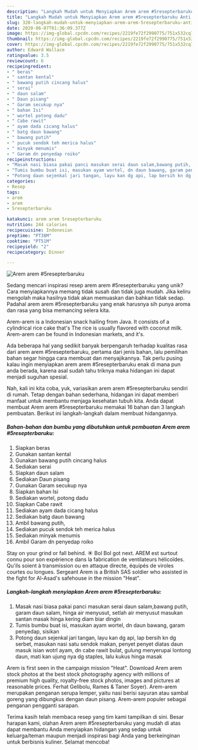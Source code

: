 ```yaml
---
description: "Langkah Mudah untuk Menyiapkan Arem arem #5resepterbaruku Anti Gagal"
title: "Langkah Mudah untuk Menyiapkan Arem arem #5resepterbaruku Anti Gagal"
slug: 320-langkah-mudah-untuk-menyiapkan-arem-arem-5resepterbaruku-anti-gagal
date: 2020-06-07T01:36:09.377Z
image: https://img-global.cpcdn.com/recipes/2219fe72f2990775/751x532cq70/arem-arem-5resepterbaruku-foto-resep-utama.jpg
thumbnail: https://img-global.cpcdn.com/recipes/2219fe72f2990775/751x532cq70/arem-arem-5resepterbaruku-foto-resep-utama.jpg
cover: https://img-global.cpcdn.com/recipes/2219fe72f2990775/751x532cq70/arem-arem-5resepterbaruku-foto-resep-utama.jpg
author: Edward Wallace
ratingvalue: 3.5
reviewcount: 6
recipeingredient:
- " beras"
- " santan kental"
- " bawang putih cincang halus"
- " serai"
- " daun salam"
- " Daun pisang"
- " Garam secukup nya"
- " bahan Isi"
- " wortel potong dadu"
- " Cabe rawit"
- " ayam dada cicang halus"
- " batg daun bawang"
- " bawang putih"
- " pucuk sendok teh merica halus"
- " minyak menumis"
- " Garam dn penyedap roiko"
recipeinstructions:
- "Masak nasi biasa pakai panci masukan serai daun salam,bawang putih, garam daun salam, hinga air menyusut, setlah air menyusut masukan santan masak hinga kering diam biar dingin"
- "Tumis bumbu buat isi, masukan ayam wortel, dn daun bawang, garam penyedap, sisikan"
- "Potong daun sejenkal jari tangan, layu kan dg api, lap bersih kn dg serbet, masukan nasi satu sendok makan, penyet penyet diatas daun masuk isian wotrl ayam, dn cabe rawit bulat, gulung menyerupai lontong daun, mati kan ujung nya dg staples, lalu kukus hinga masak"
categories:
- Resep
tags:
- arem
- arem
- 5resepterbaruku

katakunci: arem arem 5resepterbaruku 
nutrition: 244 calories
recipecuisine: Indonesian
preptime: "PT38M"
cooktime: "PT51M"
recipeyield: "2"
recipecategory: Dinner

---
```



![Arem arem #5resepterbaruku](https://img-global.cpcdn.com/recipes/2219fe72f2990775/751x532cq70/arem-arem-5resepterbaruku-foto-resep-utama.jpg)

Sedang mencari inspirasi resep arem arem #5resepterbaruku yang unik? Cara menyiapkannya memang tidak susah dan tidak juga mudah. Jika keliru mengolah maka hasilnya tidak akan memuaskan dan bahkan tidak sedap. Padahal arem arem #5resepterbaruku yang enak harusnya sih punya aroma dan rasa yang bisa memancing selera kita.

Arem-arem is a Indonesian snack hailing from Java. It consists of a cylindrical rice cake that&#39;s The rice is usually flavored with coconut milk. Arem-arem can be found in Indonesian markets, and it&#39;s.

Ada beberapa hal yang sedikit banyak berpengaruh terhadap kualitas rasa dari arem arem #5resepterbaruku, pertama dari jenis bahan, lalu pemilihan bahan segar hingga cara membuat dan menyajikannya. Tak perlu pusing kalau ingin menyiapkan arem arem #5resepterbaruku enak di mana pun anda berada, karena asal sudah tahu triknya maka hidangan ini dapat menjadi suguhan spesial.


Nah, kali ini kita coba, yuk, variasikan arem arem #5resepterbaruku sendiri di rumah. Tetap dengan bahan sederhana, hidangan ini dapat memberi manfaat untuk membantu menjaga kesehatan tubuh kita. Anda dapat membuat Arem arem #5resepterbaruku memakai 16 bahan dan 3 langkah pembuatan. Berikut ini langkah-langkah dalam membuat hidangannya.

<!--inarticleads1-->

##### Bahan-bahan dan bumbu yang dibutuhkan untuk pembuatan Arem arem #5resepterbaruku:

1. Siapkan  beras
1. Gunakan  santan kental
1. Gunakan  bawang putih cincang halus
1. Sediakan  serai
1. Siapkan  daun salam
1. Sediakan  Daun pisang
1. Gunakan  Garam secukup nya
1. Siapkan  bahan Isi
1. Sediakan  wortel, potong dadu
1. Siapkan  Cabe rawit
1. Sediakan  ayam dada cicang halus
1. Sediakan  batg daun bawang
1. Ambil  bawang putih,
1. Sediakan  pucuk sendok teh merica halus
1. Sediakan  minyak menumis
1. Ambil  Garam dn penyedap roiko


Stay on your grind or fall behind. ☀️ Bol Bol got next. AREM est surtout connu pour son expérience dans la fabrication de ventilateurs hélicoïdes. Qu&#39;ils soient à transmission ou en attaque directe, équipés de viroles courtes ou longues. Sergeant Arem is a British SAS soldier who assisted in the fight for Al-Asad&#39;s safehouse in the mission &#34;Heat&#34;. 

<!--inarticleads2-->

##### Langkah-langkah menyiapkan Arem arem #5resepterbaruku:

1. Masak nasi biasa pakai panci masukan serai daun salam,bawang putih, garam daun salam, hinga air menyusut, setlah air menyusut masukan santan masak hinga kering diam biar dingin
1. Tumis bumbu buat isi, masukan ayam wortel, dn daun bawang, garam penyedap, sisikan
1. Potong daun sejenkal jari tangan, layu kan dg api, lap bersih kn dg serbet, masukan nasi satu sendok makan, penyet penyet diatas daun masuk isian wotrl ayam, dn cabe rawit bulat, gulung menyerupai lontong daun, mati kan ujung nya dg staples, lalu kukus hinga masak


Arem is first seen in the campaign mission &#34;Heat&#34;. Download Arem arem stock photos at the best stock photography agency with millions of premium high quality, royalty-free stock photos, images and pictures at reasonable prices. Ferhat Gelibolu, Rames &amp; Taner Soyer). Arem-arem merupakan penganan serupa lemper, yaitu nasi berisi sayuran atau sambal goreng yang dibungkus dengan daun pisang. Arem-arem populer sebagai penganan pengganti sarapan. 

Terima kasih telah membaca resep yang tim kami tampilkan di sini. Besar harapan kami, olahan Arem arem #5resepterbaruku yang mudah di atas dapat membantu Anda menyiapkan hidangan yang sedap untuk keluarga/teman maupun menjadi inspirasi bagi Anda yang berkeinginan untuk berbisnis kuliner. Selamat mencoba!
